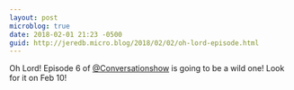 ```yaml
---
layout: post
microblog: true
date: 2018-02-01 21:23 -0500
guid: http://jeredb.micro.blog/2018/02/02/oh-lord-episode.html
---
```

Oh Lord! Episode 6 of [@Conversationshow](https://micro.blog/Conversationshow) is going to be a wild one! Look for it on Feb 10!
